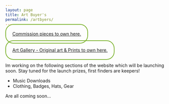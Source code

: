 ```yaml
---
layout: page
title: Art Buyer's
permalink: /artbyers/
---
```


<a href="/commissions" style="border-radius: 25px;
                          border: 2px solid #73AD21;
                          text-align:center;
                          padding: 20px;
                          width: 80vw;
                          height: 200px;"> Commission pieces to own here.</a>
<br>
<br>
<br>
<a href="/gallery" style="border-radius: 25px;
                          border: 2px solid #73AD21;
                          text-align:center;
                          padding: 20px;
                          width: 80vw;
                          height: 200px;">
Art Gallery - Original art & Prints to own here.</a>
<br>
<br>
<p>Im working on the following sections of the website which will be launching soon. Stay tuned for the launch prizes, first finders are keepers!
</p>
<div class="mylist">
  <ul>    
      <li><a >Music Downloads</a></li>
      <li><a >Clothing, Badges, Hats, Gear</a></li>
  </ul>
Are all coming soon...
</div>
